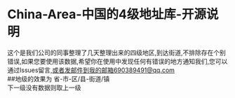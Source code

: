 # China-Area-中国的4级地址库-开源说明
这个是我们公司的同事整理了几天整理出来的四级地区,到达街道,不排除存在个别错误,如果您要使用该数据,希望你在使用中发现任何有错误的地方通知我们,您可以通过Issues留言,或者发邮件到我的邮箱690389491@qq.com<br>
##地级的效果为
省-市-区/县-街道/镇<br>
下一级没有数据则取上一级

